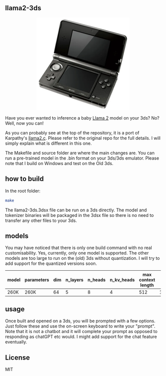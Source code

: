 ## llama2-3ds

<p align="center">
  <img src="assets/Nintendo3ds.webp" width="300" height="300" alt="Cute Llama">
</p>

Have you ever wanted to inference a baby [Llama 2](https://ai.meta.com/llama/) model on your 3ds? No? Well, now you can!

As you can probably see at the top of the repository, it is a port of Karpathy's [llama2.c](https://github.com/karpathy/llama2.c). Please refer to the original repo for the full details. I will simply explain what is different in this one.

The Makefile and source folder are where the main changes are. You can run a pre-trained model in the .bin format on your 3ds/3ds emulator. Please note that I build on Windows and test on the Old 3ds.

## how to build

In the root folder:

```bash
make
```

The llama2-3ds.3dsx file can be run on a 3ds directly. The model and tokenizer binaries will be packaged in the 3dsx file so there is no need to transfer any other files to your 3ds.

## models

You may have noticed that there is only one build command with no real customisability. Yes, currently, only one model is supported. The other models are too large to run on the (old) 3ds without quantization. I will try to add support for the quantized versions soon.

| model | parameters | dim | n_layers | n_heads | n_kv_heads | max context length | val loss | download                                                                        |
| ----- | ---------- | --- | -------- | ------- | ---------- | ------------------ | -------- | ------------------------------------------------------------------------------- |
| 260K  | 260K       | 64  | 5        | 8       | 4          | 512                | 1.297    | [stories260K](https://huggingface.co/karpathy/tinyllamas/tree/main/stories260K) |

## usage

Once built and opened on a 3ds, you will be prompted with a few options. Just follow these and use the on-screen keyboard to write your "prompt". Note that it is not a chatbot and it will complete your prompt as opposed to responding as chatGPT etc would. I might add support for the chat feature eventually.

## License

MIT
